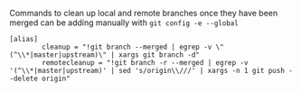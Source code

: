 
Commands to clean up local and remote branches once they have been merged can be adding manually with `git config -e --global`
```
[alias]
        cleanup = "!git branch --merged | egrep -v \"(^\\*|master|upstream)\" | xargs git branch -d"
        remotecleanup = "!git branch -r --merged | egrep -v '(^\\*|master|upstream)' | sed 's/origin\\///' | xargs -n 1 git push --delete origin"
```
